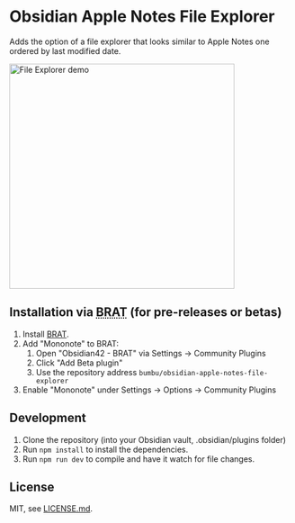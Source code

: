 # Obsidian Apple Notes File Explorer

Adds the option of a file explorer that looks similar to Apple Notes one ordered by last modified date.

<img src="assets/obsidian-apple-notes-file-explorer" alt="File Explorer demo" width="400" />

## Installation via <abbr title="Beta Reviewers Auto-update Tester">BRAT</abbr> (for pre-releases or betas)

1. Install [BRAT](https://github.com/TfTHacker/obsidian42-brat).
2. Add "Mononote" to BRAT:
   1. Open "Obsidian42 - BRAT" via Settings → Community Plugins
   2. Click "Add Beta plugin"
   3. Use the repository address `bumbu/obsidian-apple-notes-file-explorer`
3. Enable "Mononote" under Settings → Options → Community Plugins

## Development

1. Clone the repository (into your Obsidian vault, .obsidian/plugins folder)
2. Run `npm install` to install the dependencies.
3. Run `npm run dev` to compile and have it watch for file changes.

## License

MIT, see [LICENSE.md](LICENSE.md).
